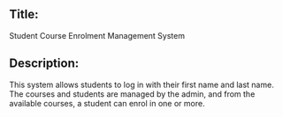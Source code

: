 ## Title:

Student Course Enrolment Management System

## Description:

This system allows students to log in with their first name and last name. The courses and students are managed by the admin, and from the available courses, a student can enrol in one or more.
